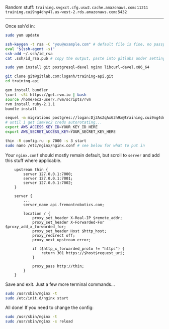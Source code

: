 Random stuff: `training.svgxct.cfg.usw2.cache.amazonaws.com:11211` `training.cui9ng4dny4l.us-west-2.rds.amazonaws.com:5432`

---

Once ssh'd in:
```bash
sudo yum update

ssh-keygen -t rsa -C "you@example.com" # default file is fine, no passphrase
eval "$(ssh-agent -s)"
ssh-add ~/.ssh/id_rsa
cat .ssh/id_rsa.pub # copy the output, paste into gitlabs under settings -> deploy key

sudo yum install git postgresql-devel nginx libcurl-devel.x86_64

git clone git@gitlab.com:loganh/training-api.git
cd training-api

gem install bundler
\curl -sSL https://get.rvm.io | bash
source /home/ec2-user/.rvm/scripts/rvm
rvm install ruby-2.1.1
bundle install

sequel -m migrations postgres://logan:Dj3AsZqAxG3h9x@training.cui9ng4dny4l.us-west-2.rds.amazonaws.com:5432/training
# until i get iam/ec2 creds autorotating...
export AWS_ACCESS_KEY_ID=YOUR_KEY_ID_HERE
export AWS_SECRET_ACCESS_KEY=YOUR_SECRET_KEY_HERE

thin -R config.ru -p 7000 -s 3 start
sudo nano /etc/nginx/nginx.conf # see below for what to put in
```

Your `nginx.conf` should mostly remain default, but scroll to `server` and add this stuff where applicable.
```
    upstream thin {
        server 127.0.0.1:7000;
        server 127.0.0.1:7001;
        server 127.0.0.1:7002;
    }

    server {
        ...
        server_name api.fremontrobotics.com;

        location / {
            proxy_set_header X-Real-IP $remote_addr;
            proxy_set_header X-Forwarded-For $proxy_add_x_forwarded_for;
            proxy_set_header Host $http_host;
            proxy_redirect off;
            proxy_next_upstream error;

            if ($http_x_forwarded_proto != "https") {
                return 301 https://$host$request_uri;
            }

            proxy_pass http://thin;
        }
    }
```

Save and exit. Just a few more terminal commands...
```bash
sudo /usr/sbin/nginx -t
sudo /etc/init.d/nginx start
```

All done! If you need to change the config:
```bash
sudo /usr/sbin/nginx -t
sudo /usr/sbin/nginx -s reload
```
